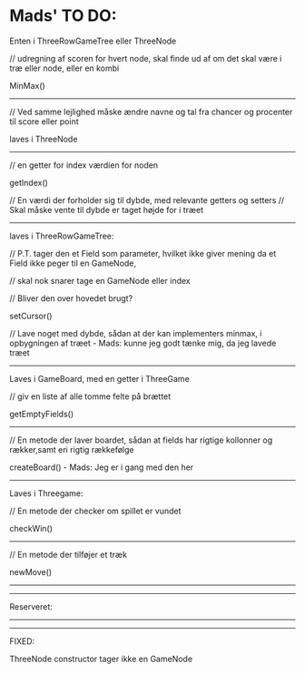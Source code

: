 # Mads' TO DO:

Enten i ThreeRowGameTree eller ThreeNode

// udregning af scoren for hvert node, skal finde ud af om det skal være i træ eller node, eller en kombi

MinMax()

-------------------

// Ved samme lejlighed måske ændre navne og tal fra chancer og procenter til score eller point

laves i ThreeNode

-------------------

// en getter for index værdien for noden

getIndex()

// En værdi der forholder sig til dybde, med relevante getters og setters
  // Skal måske vente til dybde er taget højde for i træet

_____________________________________________________________________________________________________________

laves i ThreeRowGameTree:

// P.T. tager den et Field som parameter, hvilket ikke giver mening da et Field ikke peger til en GameNode,

// skal nok snarer tage en GameNode eller index

// Bliver den over hovedet brugt?

setCursor()

// Lave noget med dybde, sådan at der kan implementers minmax, i opbygningen af træet - Mads: kunne jeg godt tænke mig, da jeg lavede træet

-----------------------


Laves i GameBoard, med en getter i ThreeGame

// giv en liste af alle tomme felte på brættet

getEmptyFields()

----------------------------------

// En metode der laver boardet, sådan at fields har rigtige kollonner og rækker,samt eri rigtig rækkefølge

createBoard() - Mads: Jeg er i gang med den her

_____________________________________________________________________________________________

Laves i Threegame:

// En metode der checker om spillet er vundet

checkWin()

------------------------------------

// En metode der tilføjer et træk

newMove()


____________________________________________________________________________________________

____________________________________________________________________________________________

Reserveret:



____________________________________________________________________________________________
____________________________________________________________________________________________



FIXED:

ThreeNode constructor tager ikke en GameNode


